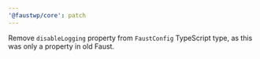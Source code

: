 ```yaml
---
'@faustwp/core': patch
---
```


Remove `disableLogging` property from `FaustConfig` TypeScript type, as this was only a property in old Faust.
